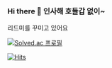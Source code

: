 ### Hi there 👋 인사해 호들갑 없이~

리드미를 꾸미고 있어요

[![Solved.ac
프로필](http://mazassumnida.wtf/api/generate_badge?boj=sjy9484)](https://solved.ac/sjy9484)

[![Hits](https://hits.seeyoufarm.com/api/count/incr/badge.svg?url=https%3A%2F%2Fgithub.com%2FHamBP&count_bg=%2379C83D&title_bg=%23555555&icon=&icon_color=%23E7E7E7&title=hits&edge_flat=false)](https://hits.seeyoufarm.com)                  
